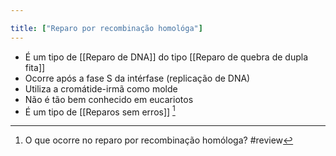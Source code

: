 ```yaml
---

title: ["Reparo por recombinação homológa"]
---
```

+ É um tipo de [[Reparo de DNA]] do tipo [[Reparo de quebra de dupla fita]]
+ Ocorre após a fase S da intérfase (replicação de DNA)
+ Utiliza a cromátide-irmã como molde
+ Não é tão bem conhecido em eucariotos
+ É um tipo de [[Reparos sem erros]] [^848083]

[^848083]: O que ocorre no reparo por recombinação homóloga?
#review 
